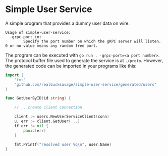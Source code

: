 # Simple User Service

A simple program that provides a dummy user data on wire.

```
Usage of simple-user-service:
  -grpc-port int
        Specify the port number on which the gRPC server will listen. 0 or no value means any random free port.

```

The program can be executed with `go run . -grpc-port=<a port number>`. The protocol buffer file used to generate the service is at `./proto`.
However, the generated code can be imported in your programs like this:

```go
import (
    "fmt"
    "github.com/realbucksavage/simple-user-service/generated/users"
)

func GetUserByID(id string) {

    // .. create client connection

    client := users.NewUserServiceClient(conn)
    u, err := client.GetUser(...)
    if err != nil {
        panic(err)
    }

    fmt.Printf("resolved user %q\n", user.Name)
}
```
